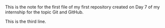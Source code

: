 This is the note for the first file of my first repository created on Day 7 of my internship for the topic Git and GitHub.





This is the third line.
